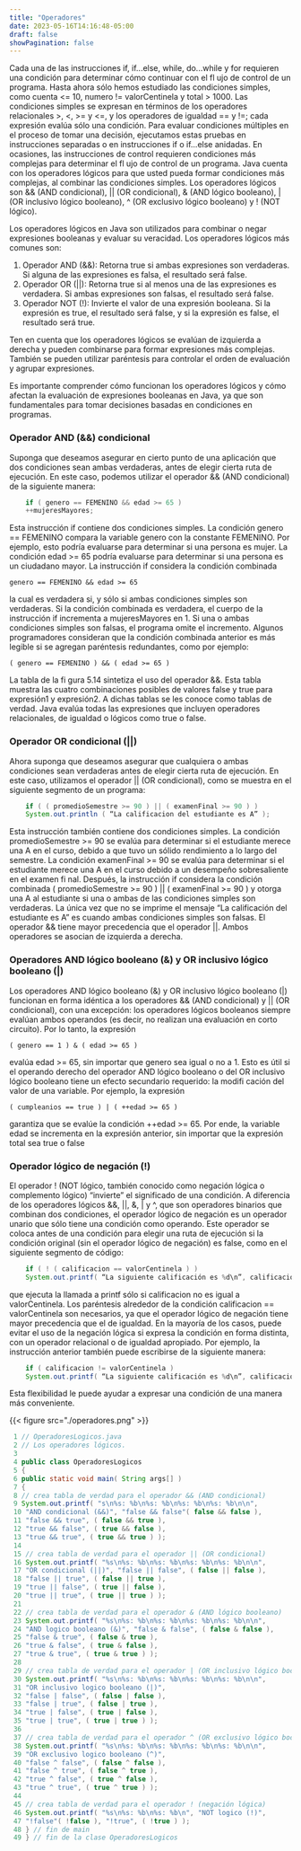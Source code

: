 ```yaml
---
title: "Operadores"
date: 2023-05-16T14:16:48-05:00
draft: false
showPagination: false
---
```


Cada una de las instrucciones if, if...else, while, do...while y for requieren una condición para determinar cómo continuar con el fl ujo de control de un programa. Hasta ahora sólo hemos estudiado las condiciones simples, como cuenta <= 10, numero != valorCentinela y total > 1000. Las condiciones simples se expresan en términos de los operadores relacionales >, <, >= y <=, y los operadores de igualdad == y !=; cada expresión evalúa sólo una condición.
 Para evaluar condiciones múltiples en el proceso de tomar una decisión, ejecutamos 
estas pruebas en instrucciones separadas o en instrucciones if o if...else anidadas. En ocasiones, las instrucciones de control requieren condiciones más complejas para determinar el fl ujo de control de un programa.
Java cuenta con los operadores lógicos para que usted pueda formar condiciones más complejas, al combinar las condiciones simples. Los operadores lógicos son && (AND condicional), || (OR condicional), & (AND 
lógico booleano), | (OR inclusivo lógico booleano), ^ (OR exclusivo lógico booleano) y ! (NOT lógico).

Los operadores lógicos en Java son utilizados para combinar o negar expresiones booleanas y evaluar su veracidad. Los operadores lógicos más comunes son:

<ol>
    <li>Operador AND (&&): Retorna true si ambas expresiones son verdaderas. Si alguna de las expresiones es falsa, el resultado será false.</li>
    <li>Operador OR (||): Retorna true si al menos una de las expresiones es verdadera. Si ambas expresiones son falsas, el resultado será false.</li>
    <li>Operador NOT (!): Invierte el valor de una expresión booleana. Si la expresión es true, el resultado será false, y si la expresión es false, el resultado será true.</li>
</ol>

Ten en cuenta que los operadores lógicos se evalúan de izquierda a derecha y pueden combinarse para formar expresiones más complejas. También se pueden utilizar paréntesis para controlar el orden de evaluación y agrupar expresiones.

Es importante comprender cómo funcionan los operadores lógicos y cómo afectan la evaluación de expresiones booleanas en Java, ya que son fundamentales para tomar decisiones basadas en condiciones en programas.

### Operador AND (&&) condicional

Suponga que deseamos asegurar en cierto punto de una aplicación que dos condiciones sean ambas verdaderas, 
antes de elegir cierta ruta de ejecución. En este caso, podemos utilizar el operador && (AND condicional) de 
la siguiente manera:
``` java
    if ( genero == FEMENINO && edad >= 65 )
    ++mujeresMayores;
```
Esta instrucción if contiene dos condiciones simples. La condición genero == FEMENINO compara la variable 
genero con la constante FEMENINO. Por ejemplo, esto podría evaluarse para determinar si una persona es mujer. 
La condición edad >= 65 podría evaluarse para determinar si una persona es un ciudadano mayor. La instrucción 
if considera la condición combinada

    genero == FEMENINO && edad >= 65

la cual es verdadera si, y sólo si ambas condiciones simples son verdaderas. Si la condición combinada es verdadera, el cuerpo de la instrucción if incrementa a mujeresMayores en 1. Si una o ambas condiciones simples son 
falsas, el programa omite el incremento. Algunos programadores consideran que la condición combinada anterior 
es más legible si se agregan paréntesis redundantes, como por ejemplo:

    ( genero == FEMENINO ) && ( edad >= 65 )

La tabla de la fi gura 5.14 sintetiza el uso del operador &&. Esta tabla muestra las cuatro combinaciones posibles 
de valores false y true para expresión1 y expresión2. A dichas tablas se les conoce como tablas de verdad. Java 
evalúa todas las expresiones que incluyen operadores relacionales, de igualdad o lógicos como true o false.

### Operador OR condicional (||)

Ahora suponga que deseamos asegurar que cualquiera o ambas condiciones sean verdaderas antes de elegir cierta 
ruta de ejecución. En este caso, utilizamos el operador || (OR condicional), como se muestra en el siguiente 
segmento de un programa:
``` java
    if ( ( promedioSemestre >= 90 ) || ( examenFinal >= 90 ) )
    System.out.println ( “La calificacion del estudiante es A” );
```
Esta instrucción también contiene dos condiciones simples. La condición promedioSemestre >= 90 se evalúa 
para determinar si el estudiante merece una A en el curso, debido a que tuvo un sólido rendimiento a lo largo 
del semestre. La condición examenFinal >= 90 se evalúa para determinar si el estudiante merece una A en el 
curso debido a un desempeño sobresaliente en el examen fi nal. Después, la instrucción if considera la condición 
combinada
( promedioSemestre >= 90 ) || ( examenFinal >= 90 )
y otorga una A al estudiante si una o ambas de las condiciones simples son verdaderas. La única vez que no se 
imprime el mensaje “La calificación del estudiante es A” es cuando ambas condiciones simples son 
falsas. El operador && tiene mayor 
precedencia que el operador ||. Ambos operadores se asocian de izquierda a derecha.

### Operadores AND lógico booleano (&) y OR inclusivo lógico booleano (|)

Los operadores AND lógico booleano (&) y OR inclusivo lógico booleano (|) funcionan en forma idéntica 
a los operadores && (AND condicional) y || (OR condicional), con una excepción: los operadores lógicos booleanos siempre evalúan ambos operandos (es decir, no realizan una evaluación en corto circuito). Por lo tanto, la 
expresión

    ( genero == 1 ) & ( edad >= 65 )

evalúa edad >= 65, sin importar que genero sea igual o no a 1. Esto es útil si el operando derecho del operador 
AND lógico booleano o del OR inclusivo lógico booleano tiene un efecto secundario requerido: la modifi cación 
del valor de una variable. Por ejemplo, la expresión

    ( cumpleanios == true ) | ( ++edad >= 65 )

garantiza que se evalúe la condición ++edad >= 65. Por ende, la variable edad se incrementa en la expresión 
anterior, sin importar que la expresión total sea true o false

### Operador lógico de negación (!)

El operador ! (NOT lógico, también conocido como negación lógica o complemento lógico) “invierte” el significado de una condición. A diferencia de los operadores lógicos &&, ||, &, | y ^, que son operadores binarios 
que combinan dos condiciones, el operador lógico de negación es un operador unario que sólo tiene una condición como operando. Este operador se coloca antes de una condición para elegir una ruta de ejecución si la 
condición original (sin el operador lógico de negación) es false, como en el siguiente segmento de código:
``` java
    if ( ! ( calificacion == valorCentinela ) )
    System.out.printf( “La siguiente calificación es %d\n”, calificacion );
```
que ejecuta la llamada a printf sólo si calificacion no es igual a valorCentinela. Los paréntesis alrededor 
de la condición calificacion == valorCentinela son necesarios, ya que el operador lógico de negación tiene 
mayor precedencia que el de igualdad.
En la mayoría de los casos, puede evitar el uso de la negación lógica si expresa la condición en forma distinta, 
con un operador relacional o de igualdad apropiado. Por ejemplo, la instrucción anterior también puede escribirse 
de la siguiente manera:
``` java
    if ( calificacion != valorCentinela )
    System.out.printf( “La siguiente calificación es %d\n”, calificacion );
```
Esta flexibilidad le puede ayudar a expresar una condición de una manera más conveniente.

{{< figure src="./operadores.png" >}} 

``` java
 1 // OperadoresLogicos.java
 2 // Los operadores lógicos.
 3 
 4 public class OperadoresLogicos 
 5 {
 6 public static void main( String args[] )
 7 {
 8 // crea tabla de verdad para el operador && (AND condicional)
 9 System.out.printf( "s\n%s: %b\n%s: %b\n%s: %b\n%s: %b\n\n",
 10 "AND condicional (&&)", "false && false"( false && false ),
 11 "false && true", ( false && true ), 
 12 "true && false", ( true && false ),
 13 "true && true", ( true && true ) );
 14 
 15 // crea tabla de verdad para el operador || (OR condicional)
 16 System.out.printf( "%s\n%s: %b\n%s: %b\n%s: %b\n%s: %b\n\n",
 17 "OR condicional (||)", "false || false", ( false || false ),
 18 "false || true", ( false || true ),
 19 "true || false", ( true || false ),
 20 "true || true", ( true || true ) );
 21 
 22 // crea tabla de verdad para el operador & (AND lógico booleano)
 23 System.out.printf( "%s\n%s: %b\n%s: %b\n%s: %b\n%s: %b\n\n",
 24 "AND logico booleano (&)", "false & false", ( false & false ),
 25 "false & true", ( false & true ),
 26 "true & false", ( true & false ),
 27 "true & true", ( true & true ) );
 28 
 29 // crea tabla de verdad para el operador | (OR inclusivo lógico booleano)
 30 System.out.printf( "%s\n%s: %b\n%s: %b\n%s: %b\n%s: %b\n\n",
 31 "OR inclusivo logico booleano (|)",
 32 "false | false", ( false | false ),
 33 "false | true", ( false | true ),
 34 "true | false", ( true | false ),
 35 "true | true", ( true | true ) );
 36 
 37 // crea tabla de verdad para el operador ^ (OR exclusivo lógico booleano)
 38 System.out.printf( "%s\n%s: %b\n%s: %b\n%s: %b\n%s: %b\n\n",
 39 "OR exclusivo logico booleano (^)",
 40 "false ^ false", ( false ^ false ),
 41 "false ^ true", ( false ^ true ),
 42 "true ^ false", ( true ^ false ),
 43 "true ^ true", ( true ^ true ) );
 44 
 45 // crea tabla de verdad para el operador ! (negación lógica)
 46 System.out.printf( "%s\n%s: %b\n%s: %b\n", "NOT logico (!)",
 47 "!false"( !false ), "!true", ( !true ) );
 48 } // fin de main
 49 } // fin de la clase OperadoresLogicos
 ```